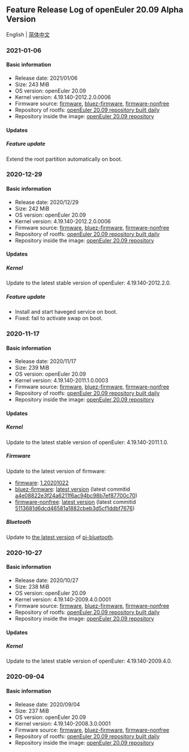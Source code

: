 ## Feature Release Log of openEuler 20.09 Alpha Version

English | [简体中文](./changelog-20.09.md)

### 2021-01-06

#### Basic information

- Release date: 2021/01/06
- Size: 243 MiB
- OS version: openEuler 20.09
- Kernel version: 4.19.140-2012.2.0.0006
- Firmware source: [firmware](https://github.com/raspberrypi/firmware), [bluez-firmware](https://github.com/RPi-Distro/bluez-firmware), [firmware-nonfree](https://github.com/RPi-Distro/firmware-nonfree)
- Repository of rootfs: [openEuler 20.09 repository built daily](https://gitee.com/src-openeuler/openEuler-repos/blob/openEuler-20.09/generic.repo)
- Repository inside the image: [openEuler 20.09 repository](http://repo.openeuler.org/openEuler-20.09/)

#### Updates

##### Feature update

Extend the root partition automatically on boot.

### 2020-12-29

#### Basic information

- Release date: 2020/12/29
- Size: 242 MiB
- OS version: openEuler 20.09
- Kernel version: 4.19.140-2012.2.0.0006
- Firmware source: [firmware](https://github.com/raspberrypi/firmware), [bluez-firmware](https://github.com/RPi-Distro/bluez-firmware), [firmware-nonfree](https://github.com/RPi-Distro/firmware-nonfree)
- Repository of rootfs: [openEuler 20.09 repository built daily](https://gitee.com/src-openeuler/openEuler-repos/blob/openEuler-20.09/generic.repo)
- Repository inside the image: [openEuler 20.09 repository](http://repo.openeuler.org/openEuler-20.09/)

#### Updates

##### Kernel

Update to the latest stable version of openEuler: 4.19.140-2012.2.0.

##### Feature update

- Install and start haveged service on boot.
- Fixed: fail to activate swap on boot.

### 2020-11-17

#### Basic information

- Release date: 2020/11/17
- Size: 239 MiB
- OS version: openEuler 20.09
- Kernel version: 4.19.140-2011.1.0.0003
- Firmware source: [firmware](https://github.com/raspberrypi/firmware), [bluez-firmware](https://github.com/RPi-Distro/bluez-firmware), [firmware-nonfree](https://github.com/RPi-Distro/firmware-nonfree)
- Repository of rootfs: [openEuler 20.09 repository built daily](https://gitee.com/src-openeuler/openEuler-repos/blob/openEuler-20.09/generic.repo)
- Repository inside the image: [openEuler 20.09 repository](http://repo.openeuler.org/openEuler-20.09/)

#### Updates

##### Kernel

Update to the latest stable version of openEuler: 4.19.140-2011.1.0.

##### Firmware

Update to the latest version of firmware:

- [firmware](https://github.com/raspberrypi/firmware): [1.20201022](https://github.com/raspberrypi/firmware/archive/1.20201022/firmware-1.20201022.tar.gz)
- [bluez-firmware](https://github.com/RPi-Distro/bluez-firmware): [latest version](https://github.com/RPi-Distro/bluez-firmware/archive/a4e08822e3f24a6211f6ac94bc98b7ef87700c70/bluez-firmware-a4e08822e3f24a6211f6ac94bc98b7ef87700c70.tar.gz) (latest commitid [a4e08822e3f24a6211f6ac94bc98b7ef87700c70](https://github.com/RPi-Distro/bluez-firmware/commit/a4e08822e3f24a6211f6ac94bc98b7ef87700c70))
- [firmware-nonfree](https://github.com/RPi-Distro/firmware-nonfree): [latest version](https://github.com/RPi-Distro/firmware-nonfree/archive/5113681d6dcd46581a1882cbeb3d5cf1ddbf7676/firmware-nonfree-5113681d6dcd46581a1882cbeb3d5cf1ddbf7676.tar.gz) (latest commitid [5113681d6dcd46581a1882cbeb3d5cf1ddbf7676](https://github.com/RPi-Distro/firmware-nonfree/commit/5113681d6dcd46581a1882cbeb3d5cf1ddbf7676))

##### Bluetooth

Update to [the latest version](https://github.com/RPi-Distro/pi-bluetooth/archive/a69d8f54901aab31f2f47e0cc4f9d2879e183f1d/pi-bluetooth-a69d8f54901aab31f2f47e0cc4f9d2879e183f1d.tar.gz) of [pi-bluetooth](https://github.com/RPi-Distro/pi-bluetooth).

### 2020-10-27

#### Basic information

- Release date: 2020/10/27
- Size: 238 MiB
- OS version: openEuler 20.09
- Kernel version: 4.19.140-2009.4.0.0001
- Firmware source: [firmware](https://github.com/raspberrypi/firmware), [bluez-firmware](https://github.com/RPi-Distro/bluez-firmware), [firmware-nonfree](https://github.com/RPi-Distro/firmware-nonfree)
- Repository of rootfs: [openEuler 20.09 repository built daily](https://gitee.com/src-openeuler/openEuler-repos/blob/openEuler-20.09/generic.repo)
- Repository inside the image: [openEuler 20.09 repository](http://repo.openeuler.org/openEuler-20.09/)

#### Updates

##### Kernel

Update to the latest stable version of openEuler: 4.19.140-2009.4.0.

### 2020-09-04

#### Basic information

- Release date: 2020/09/04
- Size: 237 MiB
- OS version: openEuler 20.09
- Kernel version: 4.19.140-2008.3.0.0001
- Firmware source: [firmware](https://github.com/raspberrypi/firmware), [bluez-firmware](https://github.com/RPi-Distro/bluez-firmware), [firmware-nonfree](https://github.com/RPi-Distro/firmware-nonfree)
- Repository of rootfs: [openEuler 20.09 repository built daily](http://119.3.219.20:82/openEuler:/Mainline/standard_aarch64/)
- Repository inside the image: [openEuler 20.09 repository](https://gitee.com/src-openeuler/openEuler-repos/blob/openEuler-20.09/generic.repo)